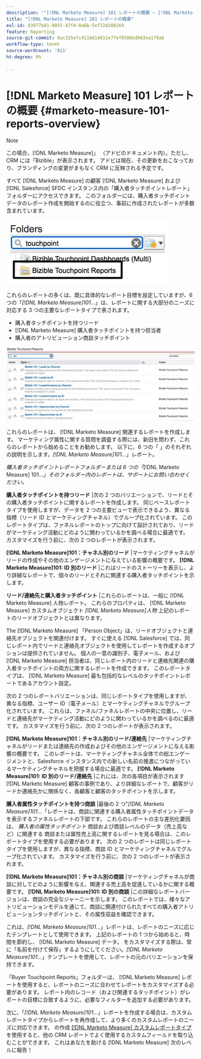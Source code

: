 ```yaml
---
description: '"[!DNL Marketo Measure] 101 レポートの概要 — [!DNL Marketo Measure]  — 製品ドキュメント»'
title: "[!DNL Marketo Measure] 101 レポートの概要"
exl-id: 83977b81-8055-47fd-8a6b-5ef32d280269
feature: Reporting
source-git-commit: 8ac315e7c4110d14811e77ef0586bd663ea1f8ab
workflow-type: tm+mt
source-wordcount: '911'
ht-degree: 0%

---
```


# [!DNL Marketo Measure] 101 レポートの概要 {#marketo-measure-101-reports-overview}

>[!NOTE]
>
>この場合、[!DNL Marketo Measure]」 （アドビのドキュメント内）。ただし、CRM には「Bizible」が表示されます。 アドビは現在、その更新をおこなっており、ブランディングの変更がまもなく CRM に反映される予定です。

すべて [!DNL Marketo Measure] の顧客 [!DNL Marketo Measure] および [!DNL Salesforce] SFDC インスタンス内の「購入者タッチポイントレポート」フォルダーにアクセスできます。 このフォルダーには、購入者タッチポイントデータのレポート作成を開始するのに役立つ、事前に作成されたレポートが多数含まれています。

![](assets/bizible-101-reports-overview-1.png)

これらのレポートの多くは、既に具体的なレポート目標を設定していますが、6 つの「_[!DNL Marketo Measure]101..._」は、レポートに関する大部分のニーズに対応する 3 つの主要なレポートタイプで表されます。

* 購入者タッチポイントを持つリード
* [!DNL Marketo Measure] 購入者タッチポイントを持つ担当者
* 購入者のアトリビューション商談タッチポイント

![](assets/bizible-101-reports-overview-2.png)

これらのレポートは、 [!DNL Marketo Measure] 関連するレポートを作成します。 マーケティング属性に関する質問を調査する際には、新旧を問わず、これらのレポートから始めることをお勧めします。 以下に、6 つの「 」のそれぞれの説明を示します。_[!DNL Marketo Measure]101..._」レポート。

_購入者タッチポイントレポートフォルダーまたは 6 つの「_[!DNL Marketo Measure] 101..._」そのフォルダー内のレポートは、サポートにお問い合わせください。_

**購入者タッチポイントを持つリード** |次の 2 つのバリエーションで、リードとその購入者タッチポイントに関するレポートを作成します。 同じベースレポートタイプを使用しますが、データを 2 つの主要ビューで表示できるよう、異なる指標（リード ID とマーケティングチャネル）でグループ化されています。 このレポートタイプは、ファネルレポートのトップに向けて設計されており、リードがマーケティング活動にどのように関わっているかを調べる場合に最適です。 カスタマイズを行う前に、次の 2 つのレポートが表示されます。

**[!DNL Marketo Measure]101：チャネル別のリード** |マーケティングチャネルがリードの作成やその他のエンゲージメントに与えている影響の概要です。
**[!DNL Marketo Measure]101: ID 別のリード** |これはリードのストーリーを表示し、より詳細なレポートで、個々のリードとそれに関連する購入者タッチポイントを示します。

**リード/連絡先と購入者タッチポイント** |これらのレポートは、一般に [!DNL Marketo Measure] 人物レポート。 これらのプロパティは、 [!DNL Marketo Measure] カスタムオブジェクト _[!DNL Marketo Measure]人物_ 上記のレポートのリードオブジェクトとは異なります。

The [!DNL Marketo Measure] 「Person Object」は、リードオブジェクトと連絡先オブジェクトを関連付けます。 すぐに使える [!DNL Salesforce] では、同じレポート内でリードと連絡先オブジェクトを使用してレポートを作成するオプションは提供されていません。 個人の一意の識別子、電子メール、および [!DNL Marketo Measure] 担当者は、同じレポート内のリードと連絡先関連の購入者タッチポイントの両方に関するレポートを作成できます。 このレポートタイプは、 [!DNL Marketo Measure] 最も包括的なレベルのタッチポイントレポートであるアカウント設定。

次の 2 つのレポートバリエーションは、同じレポートタイプを使用しますが、異なる指標、ユーザー ID（電子メール）とマーケティングチャネルでグループ化されています。 これらは、ファネル/ファネルレポートの中央に位置し、リードと連絡先がマーケティング活動にどのように関わっているかを調べるのに最適です。 カスタマイズを行う前に、次の 2 つのレポートが表示されます。

**[!DNL Marketo Measure]101：チャネル別のリード/連絡先** |マーケティングチャネルがリードまたは連絡先の作成およびその他のエンゲージメントに与える影響の概要です。 このレポートは、マーケティングチャネル全体での総エンゲージメントと、Salesforce インスタンス内での新しい名前の推進につながっているマーケティングチャネルを把握する場合に最適です。
**[!DNL Marketo Measure]101: ID 別のリード/連絡先** |これには、次の各項目が表示されます [!DNL Marketo Measure] 顧客の事例であり、より詳細なレポートで、顧客がリードか連絡先かに関係なく、各顧客と顧客のタッチポイントを示します。

**購入者属性タッチポイントを持つ商談** |最後の 2 つ&quot;_[!DNL Marketo Measure]101..._「レポートは、商談に関連する購入者属性タッチポイントデータを表示するファネルレポートの下部です。 これらのレポートの主な差別化要因は、 _購入者の属性タッチポイント_ 商談および商談レベルのデータ（売上高など）に関連する 商談または属性売上高に関するレポートを見る場合は、このレポートタイプを使用する必要があります。 次の 2 つのレポートは同じレポートタイプを使用しますが、異なる指標、商談 ID とマーケティングチャネルでグループ化されています。 カスタマイズを行う前に、次の 2 つのレポートが表示されます。

**[!DNL Marketo Measure]101：チャネル別の商談** |マーケティングチャネルが商談に対してどのように影響を与え、関連する売上高を促進しているかに関する概要です。
**[!DNL Marketo Measure]101: ID 別の商談** |この詳細なレポートバージョンは、商談の完全なジャーニーを示します。 このレポートでは、様々なアトリビューションモデルを通じて、商談に関連付けられたすべての購入者アトリビューションタッチポイントと、その属性収益を確認できます。

これは、_[!DNL Marketo Measure]101..._」レポートは、レポートのニーズに応じたテンプレートとして使用できます。 上記のレポートの 1 つから始めると、時間を節約し、 [!DNL Marketo Measure] データ。 をカスタマイズする際は、常に「名前を付けて保存」するようにしてください。_[!DNL Marketo Measure]101..._」テンプレートを使用して、レポートの元のバリエーションを保持できます。

「Buyer Touchpoint Reports」フォルダーは、 [!DNL Marketo Measure] レポートを使用すると、レポートのニーズに合わせてレポートをカスタマイズする必要があります。 レポート内のレコード（および関連するタッチポイント）がレポートの目標に合致するように、必要なフィルターを追加する必要があります。

次に、「_[!DNL Marketo Measure]101..._」レポートを作成する場合は、カスタムレポートタイプからレポートを再作成して、より多くのカスタムレポートのニーズに対応できます。 の作成 [[!DNL Marketo Measure] カスタムレポートタイプ](/help/marketo-measure-salesforce-reporting/new-report-types/creating-custom-marketo-measure-report-types.md) を使用すると、他の CRM レポートでよく使用するカスタムフィールドを取り込むことができます。 これはあなたを助ける [!DNL Marketo Measure] 次のレベルに報告！
